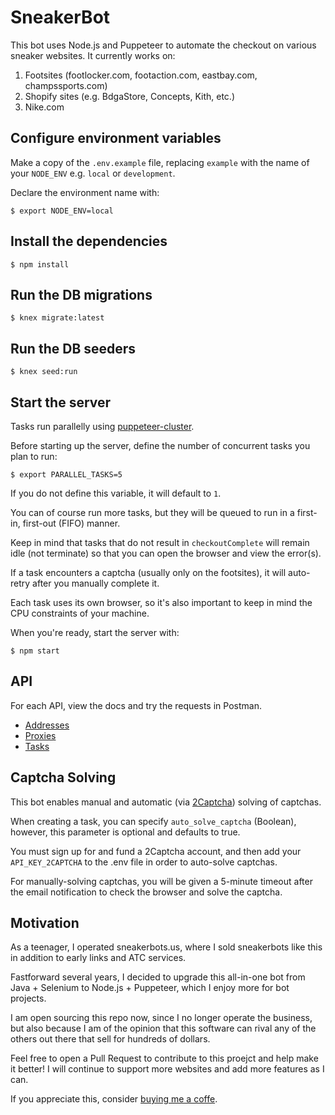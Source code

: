 # SneakerBot

This bot uses Node.js and Puppeteer to automate the checkout on various sneaker websites. It currently works on:

1. Footsites (footlocker.com, footaction.com, eastbay.com, champssports.com)
2. Shopify sites (e.g. BdgaStore, Concepts, Kith, etc.)
3. Nike.com

## Configure environment variables

Make a copy of the `.env.example` file, replacing `example` with the name of your `NODE_ENV` e.g. `local` or `development`.

Declare the environment name with:

`$ export NODE_ENV=local`

## Install the dependencies

`$ npm install`

## Run the DB migrations

`$ knex migrate:latest`

## Run the DB seeders

`$ knex seed:run`

## Start the server

Tasks run parallelly using [puppeteer-cluster](https://github.com/thomasdondorf/puppeteer-cluster).

Before starting up the server, define the number of concurrent tasks you plan to run:

`$ export PARALLEL_TASKS=5`

If you do not define this variable, it will default to `1`.

You can of course run more tasks, but they will be queued to run in a first-in, first-out (FIFO) manner.

Keep in mind that tasks that do not result in `checkoutComplete` will remain idle (not terminate) so that you can open the browser and view the error(s).

If a task encounters a captcha (usually only on the footsites), it will auto-retry after you manually complete it.

Each task uses its own browser, so it's also important to keep in mind the CPU constraints of your machine.

When you're ready, start the server with:

`$ npm start`

## API

For each API, view the docs and try the requests in Postman.

- [Addresses](https://documenter.getpostman.com/view/5027621/TVt2c3ef)
- [Proxies](https://documenter.getpostman.com/view/5027621/TVt2c3ee)
- [Tasks](https://documenter.getpostman.com/view/5027621/TVt2c3ed)

## Captcha Solving

This bot enables manual and automatic (via [2Captcha](https://2captcha.com)) solving of captchas.

When creating a task, you can specify `auto_solve_captcha` (Boolean), however, this parameter is optional and defaults to true.

You must sign up for and fund a 2Captcha account, and then add your `API_KEY_2CAPTCHA` to the .env file in order to auto-solve captchas.

For manually-solving captchas, you will be given a 5-minute timeout after the email notification to check the browser and solve the captcha.

## Motivation

As a teenager, I operated sneakerbots.us, where I sold sneakerbots like this in addition to early links and ATC services.

Fastforward several years, I decided to upgrade this all-in-one bot from Java + Selenium to Node.js + Puppeteer, which I enjoy more for bot projects.

I am open sourcing this repo now, since I no longer operate the business, but also because I am of the opinion that this software can rival any of the others out there that sell for hundreds of dollars.

Feel free to open a Pull Request to contribute to this proejct and help make it better! I will continue to support more websites and add more features as I can.

If you appreciate this, consider [buying me a coffe](https://www.buymeacoffee.com/samc621).
